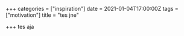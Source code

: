 +++
categories = ["inspiration"]
date = 2021-01-04T17:00:00Z
tags = ["motivation"]
title = "tes jne"

+++
tes aja